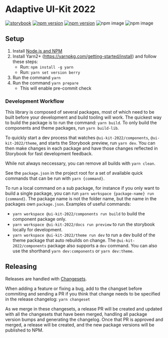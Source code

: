 # Adaptive UI-Kit 2022

[![storybook](https://shields.io/badge/storybook-white?logo=storybook&style=flat)](https://adaptiveconsulting.github.io/ui-kit-2022/)
[![npm version](https://img.shields.io/npm/v/@ui-kit-2022/components.svg?label=@ui-kit-2022/components)](https://www.npmjs.com/package/@ui-kit-2022/components)
[![npm version](https://img.shields.io/npm/v/@ui-kit-2022/theme.svg?label=@ui-kit-2022/theme)](https://www.npmjs.com/package/@ui-kit-2022/theme)
![npm image](https://img.shields.io/badge/%40ui--kit--2022%2Fcomponents--coverage-93.63%25-brightgreen)
![npm image](https://img.shields.io/badge/%40ui--kit--2022%2Ftheme--coverage-100%25-brightgreen)

## Setup

1. Install [Node.js and NPM](https://nodejs.org/en/download/)
2. Install Yarn2+ (https://yarnpkg.com/getting-started/install) and follow these steps:
   - Run: `npm install -g yarn`
   - Run: `yarn set version berry`
3. Run the command `yarn`
4. Run the command `yarn prepare`
   - This will enable pre-commit check

### Development Workflow

This library is composed of several packages, most of which need to be built before your development and build tooling will work. The quickest way to build the package is to run the command: `yarn build`. To only build the components and theme packages, run `yarn build-lib`.

To quickly start a dev process that watches `@ui-kit-2022/components`, `@ui-kit-2022/theme`, and starts the Storybook preview, run `yarn dev`. You can then make changes in each package and have those changes reflected in Storybook for fast development feedback.

While not always neccessary, you can remove all builds with `yarn clean`.

See the `package.json` in the project root for a set of available quick commands that can be run with `yarn {command}`.

To run a local command on a sub package, for instance if you only want to build a single package, you can run `yarn workspace {package-name} run {command}`. The package name is not the folder name, but the name in the packages own `package.json`. Examples of useful commands:

- `yarn workspace @ui-kit-2022/components run build` to build the component package only.
- `yarn workspace @ui-kit-2022/docs run preview` to run the storybook locally for development.
- `yarn workspace @ui-kit-2022/theme run dev` to run a dev build of the theme package that auto rebuilds on change. The `@ui-kit-2022/components` package also supports a `dev` command. You can also use the shorthand `yarn dev:components` or `yarn dev:theme`.

## Releasing

Releases are handled with [Changesets](https://github.com/changesets/changesets/).

When adding a feature or fixing a bug, add to the changset before commiting and sending a PR if you think that change needs to be specified in the release changelog: `yarn changeset`

As we merge in these changesets, a release PR will be created and updated with all the changesets that have been merged, handling all package version bumps and generating the changelog. Once that PR is approved and merged, a release will be created, and the new package versions will be published to NPM.
